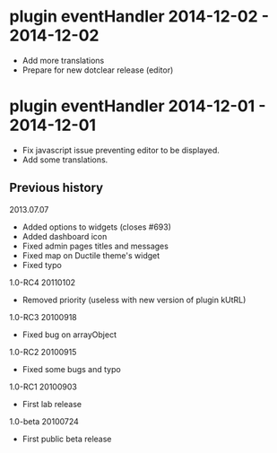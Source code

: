 plugin eventHandler 2014-12-02 - 2014-12-02
===========================================
* Add more translations
* Prepare for new dotclear release (editor)

plugin eventHandler 2014-12-01 - 2014-12-01
===========================================
* Fix javascript issue preventing editor to be displayed.
* Add some translations.

Previous history
----------------
2013.07.07
 * Added options to widgets (closes #693)
 * Added dashboard icon
 * Fixed admin pages titles and messages
 * Fixed map on Ductile theme's widget
 * Fixed typo

1.0-RC4 20110102
 * Removed priority (useless with new version of plugin kUtRL)

1.0-RC3 20100918
 * Fixed bug on arrayObject

1.0-RC2 20100915
 * Fixed some bugs and typo

1.0-RC1 20100903
 * First lab release

1.0-beta 20100724
 * First public beta release

